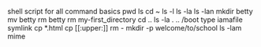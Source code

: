 shell script for all command basics
pwd
ls
cd ~
ls -l
ls -la
ls -lan
mkdir betty
mv betty
rm betty
rm my-first_directory
cd ..
ls -la . .. /boot
type iamafile
symlink
cp *.html
cp [[:upper:]]
rm -
mkdir -p welcome/to/school
ls -lam
mime
